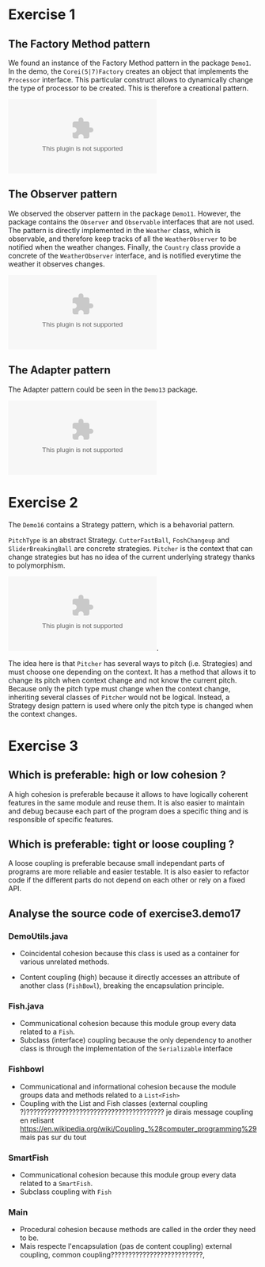 # Exercise 1

## The Factory Method pattern

We found an instance of the Factory Method pattern in the package `Demo1`.
In the demo, the `Corei(5|7)Factory` creates an object that implements the
`Processor` interface. This particular construct allows to dynamically change
the type of processor to be created. This is therefore a creational pattern.

![Demo1 UML](demo1.eps)


## The Observer pattern

We observed the observer pattern in the package `Demo11`. However, the package
contains the `Observer` and `Observable` interfaces that are not used. The
pattern is directly implemented in the `Weather` class, which is observable, 
and therefore keep tracks of all the `WeatherObserver` to be notified when
the weather changes. Finally, the `Country` class provide a concrete
of the `WeatherObserver` interface, and is notified everytime the weather it
observes changes.

![Demo11 UML](demo11.eps)


## The Adapter pattern

The Adapter pattern could be seen in the `Demo13` package. 

![Demo13 UML](demo13.eps)


# Exercise 2

The `Demo16` contains a Strategy pattern, which is a behavorial pattern.

`PitchType` is an abstract Strategy. `CutterFastBall`, `FoshChangeup` and `SliderBreakingBall` are concrete strategies. `Pitcher` is the context that can change strategies but has no idea of the current underlying strategy thanks to polymorphism.

![Demo16 UML](demo16.eps).

The idea here is that `Pitcher` has several ways to pitch (i.e. Strategies) and must choose one depending on the context. It has a method that allows it to change its pitch when context change and not know the current pitch. Because only the pitch type must change when the context change, inheriting several classes of `Pitcher` would not be logical. Instead, a Strategy design pattern is used where only the pitch type is changed when the context changes.



# Exercise 3

## Which is preferable: high or low cohesion ?

A high cohesion is preferable because it allows to have logically coherent features in the same module and reuse them. It is also easier to maintain and debug because each part of the program does a specific thing and is responsible of specific features.


## Which is preferable: tight or loose coupling ?

A loose coupling is preferable because small independant parts of programs are more reliable and easier testable. It is also easier to refactor code if the different parts do not depend on each other or rely on a fixed API.

## Analyse the source code of exercise3.demo17

### DemoUtils.java

* Coincidental cohesion because this class is used as a container for various unrelated methods.

* Content coupling (high) because it directly accesses an attribute of another
class (`FishBowl`), breaking the encapsulation principle.

### Fish.java

* Communicational cohesion because this module group every data related to a `Fish`.
* Subclass (interface) coupling because the only dependency to another class is through the implementation of the `Serializable` interface

### Fishbowl

* Communicational and informational cohesion because the module groups data and methods related to a `List<Fish>`
* Coupling with the List and Fish classes (external coupling ?)??????????????????????????????????????? je dirais message coupling en relisant https://en.wikipedia.org/wiki/Coupling_%28computer_programming%29 mais pas sur du tout

### SmartFish

* Communicational cohesion because this module group every data related to a `SmartFish`.
* Subclass coupling with `Fish`

### Main

* Procedural cohesion because methods are called in the order they need to be.
* Mais respecte l'encapsulation (pas de content coupling)
  external coupling, common coupling??????????????????????????,
